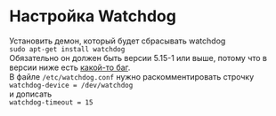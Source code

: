 # Настройка Watchdog  
Установить демон, который будет сбрасывать watchdog  
`sudo apt-get install watchdog`  
Обязательно он должен быть версии 5.15-1 или выше, потому что в версии ниже есть [какой-то баг](https://unix.stackexchange.com/questions/346224/problem-with-systemd-starting-watchdog).  
В файле `/etc/watchdog.conf` нужно раскомментировать строчку  
`watchdog-device = /dev/watchdog`  
и дописать  
`watchdog-timeout = 15`  
